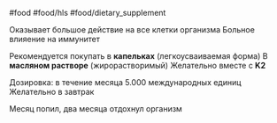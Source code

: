 #food #food/hls #food/dietary_supplement 

Оказывает большое действие на все клетки организма
Больное влияение на иммунитет

Рекомендуется покупать в **капельках** (легкоусваиваемая форма)
В **масляном растворе** (жирорастворимый)
Желательно вместе с **K2**

Дозировка: в течение месяца 5.000 международных единиц
Желательно в завтрак

Месяц попил, два месяца отдохнул организм

